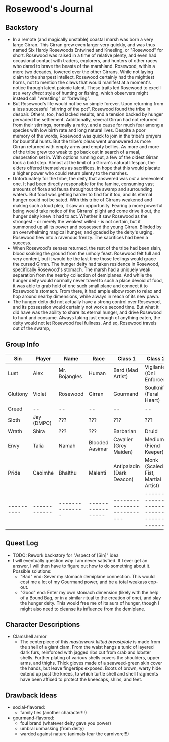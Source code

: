 # Rosewood's Journal
## Backstory
- In a remote (and magically unstable) coastal marsh was born a very large Girran. This Girran grew even larger very quickly, and was thus named Six Hardy Rosewoods Entwined and Kneeling, or "Rosewood" for short. Rosewood was raised in a time of relative plenty, and even had occasional contact with traders, explorers, and hunters of other races who dared to brave the beasts of the marshland. Rosewood, within a mere two decades, towered over the other Girrans. While not laying claim to the sharpest intellect, Rosewood certainly had the mightiest horns, not to mention the claws that would manifest at a moment's notice through latent psionic talent. These traits led Rosewood to excell at a very *direct* style of hunting or fishing, which observers might instead call "wrestling" or "brawling".
- But Rosewood's life would not be so simple forever. Upon returning from a less successful "stirring of the pot", Rosewood found the tribe in despair. Others, too, had lacked results, and a tension backed by hunger pervaded the settlement. Additionally, several Girran had not returned from their stirrings, normally a rarity, and a cause for much fear among a species with low birth rate and long natural lives. Despite a poor memory of the words, Rosewood was quick to join in the tribe's prayers for bountiful hunts. But the tribe's pleas went unanswered as more Girran returned with empty arms and empty bellies. As more and more of the tribe grew too weak to go back out in search of a meal, desperation set in. With options running out, a few of the oldest Girran took a bold step. Almost at the limit of a Girran's natural lifespan, the elders offered themselves as sacrifices, in hope that this would placate a higher power who could return plenty to the marshes.
- Unfortunately for the tribe, the deity that answered was *not* a benevolent one. It had been directly responsible for the famine, consuming vast amounts of flora and fauna throughout the swamp and surrounding waters. But food was getting harder to find for it too, and its eternal hunger could not be sated. With this tribe of Girrans weakened and making such a loud plea, it saw an opportunity. Fearing a more powerful being would take notice of the Girrans' plight and come drive it out, the hunger deity knew it had to act.
Whether it saw Rosewood as the strongest - or merely the weakest willed - is not certain, but it summoned up all its power and possessed the young Girran. Blinded by an overwhelming magical hunger, and goaded by the deity's urging, Rosewood flew into a ravenous frenzy. The sacrifices had been a success.
- When Rosewood's senses returned, the rest of the tribe had been slain, blood soaking the ground from the unholy feast. Rosewood felt full and very content, but it would be the last time those feelings would grace the cursed Girran. The hunger deity had taken residence in Rosewood, specifically Rosewood's stomach. The marsh had a uniquely weak separation from the nearby collection of demiplanes. And while the hunger deity would normally never travel to such a place devoid of food, it was able to grab hold of one such small plane and connect it to Rosewood's stomach. From there, it had ample elbow room to relax and hop around nearby dimensions, while always in reach of its new pawn.
- The hunger deity did not actually have a strong control over Rosewood, and its possession would certainly not work a second time. But what it did have was the ability to share its eternal hunger, and drive Rosewood to hunt and consume. Always taking just enough of anything eaten, the deity would not let Rosewood feel fullness. And so, Rosewood travels out of the swamp, 

## Group Info
| Sin      | Player     | Name          | Race            | Class 1                   | Class 2                            |
|----------|------------|---------------|-----------------|---------------------------|------------------------------------|
| Lust     | Alex       | Mr. Bojangles | Human           | Bard (Mad Artist)         | Vigilante (Oni Enforcer)           |
| Gluttony | Violet     | Rosewood      | Girran          | Gourmand                  | Soulknife (Feral Heart)            |
| Greed    | --         | --            | --              | --                        | --                                 |
| Sloth    | Jay (DMPC) | ???           | ???             | ???                       | ???                                |
| Wrath    | Shira      | ???           | ???             | Barbarian                 | Druid                              |
| Envy     | Talia      | Namah         | Blooded Aasimar | Cavalier (Grey Maiden)    | Medium (Fiend Keeper)              |
| Pride    | Caoimhe    | Bhalthu       | Malenti         | Antipaladin (Dark Deacon) | Monk (Scaled Fist, Martial Artist) |
|----------|------------|---------------|-----------------|---------------------------|------------------------------------|

## Quest Log
- TODO: Rework backstory for "Aspect of [Sin]" idea
- I will eventually question *why* I am never satisfied. If I ever get an answer, I will then have to figure out how to do something about it. Possible solutions:
    - "Bad" end: Sever my stomach demiplane connection. This would cost me a lot of my Gourmand power, and be a total weakass cop-out.
    - "Good" end: Enter my own stomach dimension (likely with the help of a Bound Bag, or in a similar ritual to the creation of one), and slay the hunger deity. This would free me of its aura of hunger, though I might also need to cleanse its influence from the demiplane.

## Character Descriptions
- Clamshell armor
    - The centerpiece of this *masterwork kilted breastplate* is made from the shell of a giant clam. From the waist hangs a tunic of layered dark furs, reinforced with jagged ribs cut from crab and lobster shells. Further plating of various shells covers the shoulders, upper arms, and thighs. Thick gloves made of a seaweed-green skin cover the hands, but leave fingertips exposed. Boots of brown, warty hide extend up past the knees, to which turtle shell and shell fragments have been affixed to protect the kneecaps, shins, and feet.

## Drawback Ideas
- social-flavored:
    - family ties (another character!!!)
- gourmand-flavored:
    - foul brand (whatever deity gave you power)
    - umbral unmasking (from deity)
    - warded against nature (animals fear the carnivore!!!)
